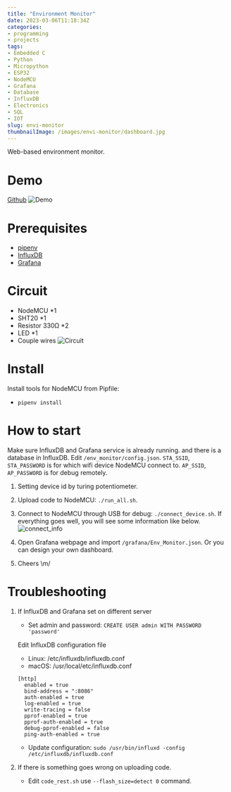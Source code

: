 ```yaml
---
title: "Environment Monitor"
date: 2023-03-06T11:18:34Z
categories:
- programming
- projects
tags:
- Embedded C
- Python
- Micropython
- ESP32
- NodeMCU
- Grafana
- Database
- InfluxDB
- Electronics
- SQL
- IOT
slug: envi-monitor
thumbnailImage: /images/envi-monitor/dashboard.jpg
---
```


<!-- for peek -->
Web-based environment monitor.


<!--more-->

# Demo
[Github](https://github.com/armcortex/env_monitor)
![Demo](/images/envi-monitor/dashboard.jpg)


# Prerequisites
* [pipenv](https://github.com/pypa/pipenv)
* [InfluxDB](https://docs.influxdata.com/influxdb/v1.7/introduction/installation/)
* [Grafana](https://grafana.com/docs/grafana/latest/installation/debian/)

# Circuit
* NodeMCU *1
* SHT20 *1
* Resistor 330Ω *2
* LED *1
* Couple wires
![Circuit](/images/envi-monitor/circuit.jpg)

# Install
Install tools for NodeMCU from Pipfile:
- `pipenv install`

# How to start
Make sure InfluxDB and Grafana service is already running. and
there is a database in InfluxDB. Edit `/env_monitor/config.json`.
`STA_SSID`, `STA_PASSWORD` is for which wifi device NodeMCU connect to.
`AP_SSID`, `AP_PASSWORD` is for debug remotely.

1. Setting device id by turing potentiometer.
2. Upload code to NodeMCU: `./run_all.sh`.
3. Connect to NodeMCU through USB for debug: `./connect_device.sh`.
    If everything goes well, you will see some information like below.
    ![connect_info](/images/envi-monitor/connect_info.jpg)

4. Open Grafana webpage and import `/grafana/Env_Monitor.json`. 
    Or you can design your own dashboard.
5. Cheers \m/
 

# Troubleshooting
1. If InfluxDB and Grafana set on different server
    - Set admin and password: `CREATE USER admin WITH PASSWORD 'password'`

    Edit InfluxDB configuration file
    - Linux: /etc/influxdb/influxdb.conf
    - macOS: /usr/local/etc/influxdb.conf
    ```
    [http]
      enabled = true
      bind-address = ":8086"
      auth-enabled = true
      log-enabled = true
      write-tracing = false
      pprof-enabled = true
      pprof-auth-enabled = true
      debug-pprof-enabled = false
      ping-auth-enabled = true
    ```
    - Update configuration: `sudo /usr/bin/influxd -config /etc/influxdb/influxdb.conf`

2. If there is something goes wrong on uploading code. 
    - Edit `code_rest.sh` use `--flash_size=detect 0` command.  